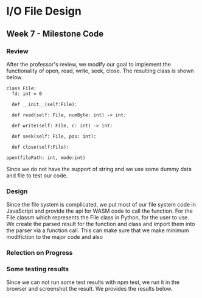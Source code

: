 # I/O File Design
## Week 7 - Milestone Code
### Review
After the professor's review, we modify our goal to implement the functionality of open, read, write, seek, close. The resulting class is shown below.
```
class File:
  fd: int = 0

  def __init__(self:File):
  
  def read(self: File, numByte: int) -> int:

  def write(self: File, c: int) -> int:

  def seek(self: File, pos: int):

  def close(self:File):

open(filePath: int, mode:int)
```

Since we do not have the support of string and we use some dummy data and file to test our code. 

### Design
Since the file system is complicated, we put most of our file system code in JavaScript and provide the api for WASM code to call the function. For the File classm which represents the File class in Python, for the user to use. We create the parsed result for the function and class and import them into the parser via a function call. This can make sure that we make minimum modifiction to the major code and also 
 
### Relection on Progress

### Some testing results
Since we can not run some test results with npm test, we run it in the browser and screenshot the result. We provides the results below.


